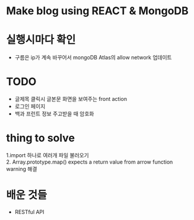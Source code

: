 # Make blog using REACT & MongoDB
# 실행시마다 확인
- 구름은 ip가 계속 바꾸어서 mongoDB Atlas의 allow network 업데이트      

# TODO
- 글제목 클릭시 글본문 화면을 보여주는 front action
- 로그인 페이지
- 백과 프런트 정보 주고받을 때 암호화

# thing to solve
1.import 하나로 여러개 파일 불러오기   
2. Array.prototype.map() expects a return value from arrow function warning 해결


# 배운 것들 
- RESTful API
